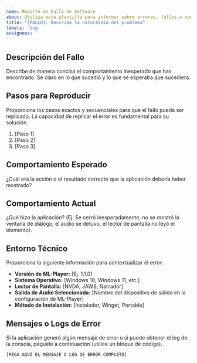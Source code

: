 ```yaml
---
name: Reporte de Fallo de Software
about: Utiliza esta plantilla para informar sobre errores, fallos o comportamientos incorrectos en ML-Player.
title: "[FALLO]: Describe la naturaleza del problema"
labels: 'bug'
assignees: ''
---
```


## Descripción del Fallo

Describe de manera concisa el comportamiento inesperado que has encontrado. Sé claro en lo que sucedió y lo que se esperaba que sucediera.

## Pasos para Reproducir

Proporciona los pasos exactos y secuenciales para que el fallo pueda ser replicado. La capacidad de replicar el error es fundamental para su solución.

1. [Paso 1]
2. [Paso 2]
3. [Paso 3]

## Comportamiento Esperado

¿Cuál era la acción o el resultado correcto que la aplicación debería haber mostrado?

## Comportamiento Actual

¿Qué hizo la aplicación? (Ej. Se cerró inesperadamente, no se mostró la ventana de diálogo, el audio se detuvo, el lector de pantalla no leyó el elemento).

## Entorno Técnico

Proporciona la siguiente información para contextualizar el error:

* **Versión de ML-Player:** [Ej. 1.1.0]
* **Sistema Operativo:** [Windows 10, Windows 11, etc.]
* **Lector de Pantalla:** [NVDA, JAWS, Narrador]
* **Salida de Audio Seleccionada:** [Nombre del dispositivo de salida en la configuración de ML-Player]
* **Método de Instalación:** [Instalador, Winget, Portable]

## Mensajes o Logs de Error

Si la aplicación generó algún mensaje de error o si puede obtener el log de la consola, péguelo a continuación (utilice un bloque de código).

```text
[PEGA AQUÍ EL MENSAJE O LOG DE ERROR COMPLETO]
